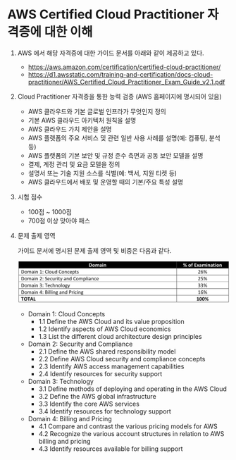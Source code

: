 # AWS Certified Cloud Practitioner 자격증에 대한 이해

1. AWS 에서 해당 자격증에 대한 가이드 문서를 아래와 같이 제공하고 있다.

    - <https://aws.amazon.com/certification/certified-cloud-practitioner/>
    - <https://d1.awsstatic.com/training-and-certification/docs-cloud-practitioner/AWS_Certified_Cloud_Practitioner_Exam_Guide_v2.1.pdf>

2. Cloud Practitioner 자격증을 통한 능력 검증 (AWS 홈페이지에 명시되어 있음)
    - AWS 클라우드와 기본 글로벌 인프라가 무엇인지 정의
    - 기본 AWS 클라우드 아키텍처 원칙을 설명
    - AWS 클라우드 가치 제안을 설명
    - AWS 플랫폼의 주요 서비스 및 관련 일반 사용 사례를 설명(예: 컴퓨팅, 분석 등)
    - AWS 플랫폼의 기본 보안 및 규정 준수 측면과 공동 보안 모델을 설명
    - 결제, 계정 관리 및 요금 모델을 정의
    - 설명서 또는 기술 지원 소스를 식별(예: 백서, 지원 티켓 등)
    - AWS 클라우드에서 배포 및 운영할 때의 기본/주요 특성 설명

3. 시험 점수
    - 100점 ~ 1000점
    - 700점 이상 맞아야 패스

4. 문제 출제 영역

    가이드 문서에 명시된 문제 출제 영역 및 비중은 다음과 같다.

    ![domain](./images/domain.png)

    - Domain 1: Cloud Concepts
      - 1.1 Define the AWS Cloud and its value proposition
      - 1.2 Identify aspects of AWS Cloud economics
      - 1.3 List the different cloud architecture design principles
    - Domain 2: Security and Compliance
      - 2.1 Define the AWS shared responsibility model
      - 2.2 Define AWS Cloud security and compliance concepts
      - 2.3 Identify AWS access management capabilities
      - 2.4 Identify resources for security support
    - Domain 3: Technology
      - 3.1 Define methods of deploying and operating in the AWS Cloud
      - 3.2 Define the AWS global infrastructure
      - 3.3 Identify the core AWS services
      - 3.4 Identify resources for technology support
    - Domain 4: Billing and Pricing
      - 4.1 Compare and contrast the various pricing models for AWS
      - 4.2 Recognize the various account structures in relation to AWS billing and pricing
      - 4.3 Identify resources available for billing support